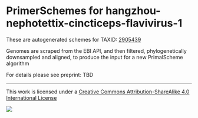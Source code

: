 # PrimerSchemes for hangzhou-nephotettix-cincticeps-flavivirus-1

These are autogenerated schemes for TAXID: [2905439](https://www.ncbi.nlm.nih.gov/Taxonomy/Browser/wwwtax.cgi?mode=Info&id=2905439&lvl=3&lin=f&keep=1&srchmode=1&unlock)

Genomes are scraped from the EBI API, and then filtered, phylogenetically downsampled and aligned, to produce the input for a new PrimalScheme algorithm

For details please see preprint: TBD

------------------------------------------------------------------------

This work is licensed under a [Creative Commons Attribution-ShareAlike 4.0 International License](http://creativecommons.org/licenses/by-sa/4.0/) 

![](https://i.creativecommons.org/l/by-sa/4.0/88x31.png)
